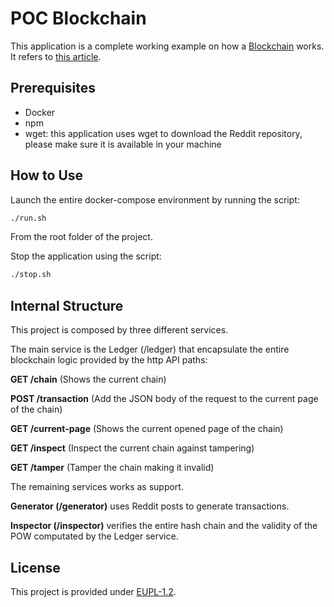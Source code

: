 # POC Blockchain

This application is a complete working example on how a [Blockchain](https://bitcoin.org/bitcoin.pdf) works.
It refers to [this article](http://medium.com/@ccarcaci/blockchain-example).

## Prerequisites

- Docker
- npm
- wget: this application uses wget to download the Reddit repository, please make sure it is available in your machine

## How to Use

Launch the entire docker-compose environment by running the script:

```bash
./run.sh
```

From the root folder of the project.

Stop the application using the script:

```bash
./stop.sh
```

## Internal Structure

This project is composed by three different services.

The main service is the Ledger (/ledger) that encapsulate the entire blockchain logic provided by the http API paths:

**GET /chain** (Shows the current chain)

**POST /transaction** (Add the JSON body of the request to the current page of the chain)

**GET /current-page** (Shows the current opened page of the chain)

**GET /inspect** (Inspect the current chain against tampering)

**GET /tamper** (Tamper the chain making it invalid)

The remaining services works as support.

**Generator (/generator)** uses Reddit posts to generate transactions.

**Inspector (/inspector)** verifies the entire hash chain and the validity of the POW computated by the Ledger service.

## License

This project is provided under [EUPL-1.2](https://eupl.eu/1.2/en).
